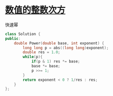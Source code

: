 # [数值的整数次方](https://www.nowcoder.com/practice/1a834e5e3e1a4b7ba251417554e07c00?tpId=13&tqId=11165&tPage=1&rp=1&ru=%2Fta%2Fcoding-interviews&qru=%2Fta%2Fcoding-interviews%2Fquestion-ranking)

快速幂

```C++
class Solution {
public:
    double Power(double base, int exponent) {
        long long p = abs((long long)exponent);
        double res = 1.0;
        while(p){
            if(p & 1) res *= base;
            base *= base;
            p >>= 1;
        }
        return exponent < 0 ? 1/res : res;
    }
};
```

